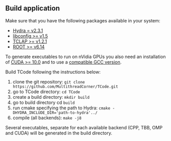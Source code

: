 Build application
-------------------------------
Make sure that you have the following packages available in your system:
- [Hydra = v2.3.1](https://github.com/MultithreadCorner/Hydra/releases/tag/v2.3.1)
- [libconfig >= v1.5](https://github.com/hyperrealm/libconfig)
- [TCLAP >= v1.2.1](http://tclap.sourceforge.net/)
- [ROOT >= v6.14](https://root.cern.ch/)

To generate executables to run on nVidia GPUs you also need an installation of [CUDA >= 10.0](https://developer.nvidia.com/cuda-toolkit) and to use a [compatible GCC version](https://docs.nvidia.com/cuda/).

Build TCode following the instructions below:
1. clone the git repository: `git clone https://github.com/MultithreadCorner/TCode.git`
2. go to TCode directory: `cd TCode`
3. create a build directory: `mkdir build` 
4. go to build directory cd `build`
5. run cmake specifying the path to Hydra: `cmake -DHYDRA_INCLUDE_DIR='path-to-hydra'../`
6. compile (all backends): `make -j8`

Several executables, separate for each available backend (CPP, TBB, OMP and CUDA) will be generated in the build directory.
